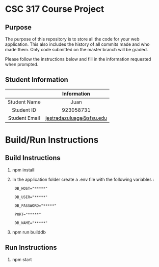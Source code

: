 # CSC 317 Course Project

## Purpose

The purpose of this repository is to store all the code for your web application. This also includes the history of all commits made and who made them. Only code submitted on the master branch will be graded.

Please follow the instructions below and fill in the information requested when prompted.

## Student Information

|               | Information   |
|:-------------:|:-------------:|
| Student Name  | Juan          |
| Student ID    | 923058731     |
| Student Email | jestradazuluaga@sfsu.edu    |



# Build/Run Instructions

## Build Instructions
1. npm install
2. In the application folder create a .env file with the following variables :

        DB_HOST="*****"

        DB_USER="*****"

        DB_PASSWORD="*****"

        PORT="*****"

        DB_NAME="*****"


3. npm run builddb

## Run Instructions
1. npm start

